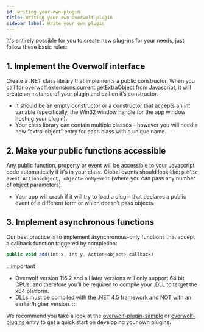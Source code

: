 ```yaml
---
id: writing-your-own-plugin
title: Writing your own Overwolf plugin
sidebar_label: Write your own plugin
---
```


It's entirely possible for you to create new plug-ins for your needs, just follow these basic rules:

## 1. Implement the Overwolf interface

Create a .NET class library that implements a public constructor. When you call for overwolf.extensions.current.getExtraObject from Javascript, it will create an instance of your plugin and call on it’s constructor.

* It should be an empty constructor or a constructor that accepts an int variable (specifically, the Win32 window handle for the app window hosting your plugin).
* Your class library can contain multiple classes – however you will need a new “extra-object” entry for each class with a unique name.

## 2. Make your public functions accessible

Any public function, property or event will be accessible to your Javascript code automatically if it's in your class. Global events should look like: `public event Action<object, object> onMyEvent` (where you can pass any number of object parameters).

* Your app will crash if it will try to load a plugin that declares a public event of a different form or which doesn’t pass objects.

## 3. Implement asynchronous functions

Our best practice is to implement asynchronous-only functions that accept a callback function triggered by completion:

```js
public void add(int x, int y, Action<object> callback)
```
:::important
* Overwolf version 116.2 and all later versions will only support 64 bit CPUs, and therefore you’ll be required to compile your .DLL to target the x64 platform.
* DLLs must be compiled with the .NET 4.5 framework and NOT with an earlier/higher version.
:::

We recommend you take a look at the [overwolf-plugin-sample](https://github.com/overwolf/overwolf-plugin-sample) or [overwolf-plugins](https://github.com/overwolf/overwolf-plugins) entry to get a quick start on developing your own plugins.



